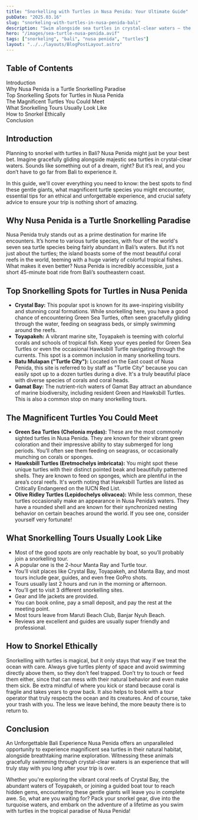 ```yaml
---
title: "Snorkelling with Turtles in Nusa Penida: Your Ultimate Guide"
pubDate: "2025.03.16"
slug: "snorkeling-with-turtles-in-nusa-penida-bali"
description: "Swim alongside sea turtles in crystal-clear waters – the ultimate snorkelling adventure in Bali’s Nusa Penida"
hero: "/images/sea-turtle-nusa-penida.avif"
tags: ["snorkeling", "bali", "nusa penida", "turtles"]
layout: "../../layouts/BlogPostLayout.astro"
---
```


<!-- Table of Contents -->
<nav id="toc" class="mb-8">
  <h2 class="text-xl font-bold mb-3">Table of Contents</h2>
  <ul class="space-y-2 text-neutral-600 dark:text-neutral-400">
    <li><a href="#introduction" class="hover:text-neutral-800 dark:hover:text-neutral-200">Introduction</a></li>
    <li><a href="#paradise" class="hover:text-neutral-800 dark:hover:text-neutral-200">Why Nusa Penida is a Turtle Snorkelling Paradise</a></li>
    <li><a href="#spots" class="hover:text-neutral-800 dark:hover:text-neutral-200">Top Snorkelling Spots for Turtles in Nusa Penida</a></li>
    <li><a href="#species" class="hover:text-neutral-800 dark:hover:text-neutral-200">The Magnificent Turtles You Could Meet</a></li>
    <li><a href="#tours" class="hover:text-neutral-800 dark:hover:text-neutral-200">What Snorkelling Tours Usually Look Like</a></li>
    <li><a href="#ethics" class="hover:text-neutral-800 dark:hover:text-neutral-200">How to Snorkel Ethically</a></li>
    <li><a href="#conclusion" class="hover:text-neutral-800 dark:hover:text-neutral-200">Conclusion</a></li>
  </ul>
</nav>

<h2 id="introduction" class="section-heading">Introduction</h2>
<p>
Planning to snorkel with turtles in Bali? Nusa Penida might just be your best bet. Imagine gracefully gliding alongside majestic sea turtles in crystal-clear waters.  Sounds like something out of a dream, right? But it’s real, and you don’t have to go far from Bali to experience it.
</p>

<p>
In this guide, we'll cover everything you need to know: the best spots to find these gentle giants, what magnificent turtle species you might encounter, essential tips for an ethical and unforgettable experience, and crucial safety advice to ensure your trip is nothing short of amazing.
</p>

<h2 id="paradise" class="section-heading">Why Nusa Penida is a Turtle Snorkelling Paradise</h2>
<p>
Nusa Penida truly stands out as a prime destination for marine life encounters. It’s home to various turtle species, with four of the world's seven sea turtle species being fairly abundant in Bali’s waters. But it’s not just about the turtles; the island boasts some of the most beautiful coral reefs in the world, teeming with a huge variety of colorful tropical fishes. What makes it even better? Nusa Penida is incredibly accessible, just a short 45-minute boat ride from Bali’s southeastern coast. 
</p>

<h2 id="spots" class="section-heading">Top Snorkelling Spots for Turtles in Nusa Penida</h2>
<ul>
  <li><strong>Crystal Bay:</strong> This popular spot is known for its awe-inspiring visibility and stunning coral formations. While snorkelling here, you have a good chance of encountering Green Sea Turtles, often seen gracefully gliding through the water, feeding on seagrass beds, or simply swimming around the reefs.</li>
  <li><strong>Toyapakeh:</strong> A vibrant marine site, Toyapakeh is teeming with colorful corals and schools of tropical fish. Keep your eyes peeled for Green Sea Turtles or even the occasional Hawksbill Turtle navigating through the currents. This spot is a common inclusion in many snorkelling tours.</li>
  <li><strong>Batu Mulapan ("Turtle City"):</strong> Located on the East coast of Nusa Penida, this site is referred to by staff as "Turtle City" because you can easily spot up to a dozen turtles during a dive. It's a truly beautiful place with diverse species of corals and coral heads.</li>
  <li><strong>Gamat Bay:</strong> The nutrient-rich waters of Gamat Bay attract an abundance of marine biodiversity, including resident Green and Hawksbill Turtles. This is also a common stop on many snorkelling tours.</li>
</ul>

<h2 id="species" class="section-heading">The Magnificent Turtles You Could Meet</h2>
<ul>
  <li><strong>Green Sea Turtles (Chelonia mydas):</strong> These are the most commonly sighted turtles in Nusa Penida. They are known for their vibrant green coloration and their impressive ability to stay submerged for long periods. You’ll often see them feeding on seagrass, or occasionally munching on corals or sponges.</li>
  <li><strong>Hawksbill Turtles (Eretmochelys imbricata):</strong> You might spot these unique turtles with their distinct pointed beak and beautifully patterned shells. They are known to feed on sponges, which are plentiful in the area’s coral reefs. It's worth noting that Hawksbill Turtles are listed as Critically Endangered on the IUCN Red List.</li>
  <li><strong>Olive Ridley Turtles (Lepidochelys olivacea):</strong> While less common, these turtles occasionally make an appearance in Nusa Penida’s waters. They have a rounded shell and are known for their synchronized nesting behavior on certain beaches around the world. If you see one, consider yourself very fortunate!</li>
</ul>

<h2 id="tours" class="section-heading">What Snorkelling Tours Usually Look Like</h2>
<ul>
  <li>Most of the good spots are only reachable by boat, so you’ll probably join a snorkelling tour.</li>
  <li>A popular one is the 2-hour Manta Ray and Turtle tour.</li>
  <li>You’ll visit places like Crystal Bay, Toyapakeh, and Manta Bay, and most tours include gear, guides, and even free GoPro shots.</li>
  <li>Tours usually last 2 hours and run in the morning or afternoon.</li>
  <li>You’ll get to visit 3 different snorkelling sites.</li>
  <li>Gear and life jackets are provided.</li>
  <li>You can book online, pay a small deposit, and pay the rest at the meeting point.</li>
  <li>Most tours leave from Maruti Beach Club, Banjar Nyuh Beach.</li>
  <li>Reviews are excellent and guides are usually super friendly and professional.</li>
</ul>

<h2 id="ethics" class="section-heading">How to Snorkel Ethically</h2>
<p>
Snorkelling with turtles is magical, but it only stays that way if we treat the ocean with care. Always give turtles plenty of space and avoid swimming directly above them, so they don’t feel trapped. Don’t try to touch or feed them either, since that can mess with their natural behavior and even make them sick. Be extra mindful of where you kick or stand because coral is fragile and takes years to grow back. It also helps to book with a tour operator that truly respects the ocean and its creatures. And of course, take your trash with you. The less we leave behind, the more beauty there is to return to.
</p>

<h2 id="conclusion" class="section-heading">Conclusion</h2>
<p>
An Unforgettable Bali Experience Nusa Penida offers an unparalleled opportunity to experience magnificent sea turtles in their natural habitat, alongside breathtaking marine exploration. Witnessing these animals gracefully swimming through crystal-clear waters is an experience that will truly stay with you long after your trip is over.
</p>

<p>
Whether you're exploring the vibrant coral reefs of Crystal Bay, the abundant waters of Toyapakeh, or joining a guided boat tour to reach hidden gems, encountering these gentle giants will leave you in complete awe. So, what are you waiting for? Pack your snorkel gear, dive into the turquoise waters, and embark on the adventure of a lifetime as you swim with turtles in the tropical paradise of Nusa Penida!
</p>

